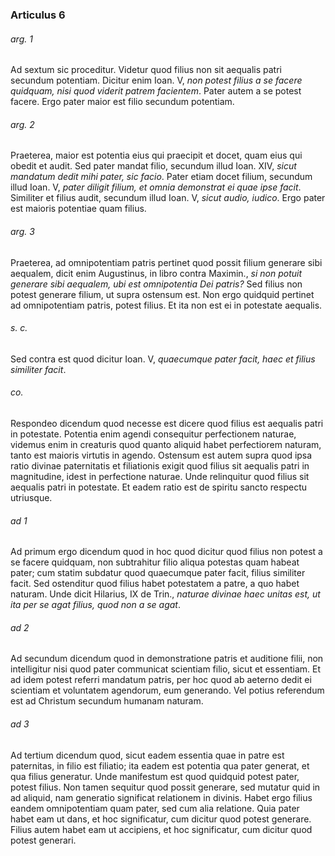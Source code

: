 ### Articulus 6

###### arg. 1
Ad sextum sic proceditur. Videtur quod filius non sit aequalis patri secundum potentiam. Dicitur enim Ioan. V, *non potest filius a se facere quidquam, nisi quod viderit patrem facientem*. Pater autem a se potest facere. Ergo pater maior est filio secundum potentiam.

###### arg. 2
Praeterea, maior est potentia eius qui praecipit et docet, quam eius qui obedit et audit. Sed pater mandat filio, secundum illud Ioan. XIV, *sicut mandatum dedit mihi pater, sic facio*. Pater etiam docet filium, secundum illud Ioan. V, *pater diligit filium, et omnia demonstrat ei quae ipse facit*. Similiter et filius audit, secundum illud Ioan. V, *sicut audio, iudico*. Ergo pater est maioris potentiae quam filius.

###### arg. 3
Praeterea, ad omnipotentiam patris pertinet quod possit filium generare sibi aequalem, dicit enim Augustinus, in libro contra Maximin., *si non potuit generare sibi aequalem, ubi est omnipotentia Dei patris?* Sed filius non potest generare filium, ut supra ostensum est. Non ergo quidquid pertinet ad omnipotentiam patris, potest filius. Et ita non est ei in potestate aequalis.

###### s. c.
Sed contra est quod dicitur Ioan. V, *quaecumque pater facit, haec et filius similiter facit*.

###### co.
Respondeo dicendum quod necesse est dicere quod filius est aequalis patri in potestate. Potentia enim agendi consequitur perfectionem naturae, videmus enim in creaturis quod quanto aliquid habet perfectiorem naturam, tanto est maioris virtutis in agendo. Ostensum est autem supra quod ipsa ratio divinae paternitatis et filiationis exigit quod filius sit aequalis patri in magnitudine, idest in perfectione naturae. Unde relinquitur quod filius sit aequalis patri in potestate. Et eadem ratio est de spiritu sancto respectu utriusque.

###### ad 1
Ad primum ergo dicendum quod in hoc quod dicitur quod filius non potest a se facere quidquam, non subtrahitur filio aliqua potestas quam habeat pater; cum statim subdatur quod quaecumque pater facit, filius similiter facit. Sed ostenditur quod filius habet potestatem a patre, a quo habet naturam. Unde dicit Hilarius, IX de Trin., *naturae divinae haec unitas est, ut ita per se agat filius, quod non a se agat*.

###### ad 2
Ad secundum dicendum quod in demonstratione patris et auditione filii, non intelligitur nisi quod pater communicat scientiam filio, sicut et essentiam. Et ad idem potest referri mandatum patris, per hoc quod ab aeterno dedit ei scientiam et voluntatem agendorum, eum generando. Vel potius referendum est ad Christum secundum humanam naturam.

###### ad 3
Ad tertium dicendum quod, sicut eadem essentia quae in patre est paternitas, in filio est filiatio; ita eadem est potentia qua pater generat, et qua filius generatur. Unde manifestum est quod quidquid potest pater, potest filius. Non tamen sequitur quod possit generare, sed mutatur quid in ad aliquid, nam generatio significat relationem in divinis. Habet ergo filius eandem omnipotentiam quam pater, sed cum alia relatione. Quia pater habet eam ut dans, et hoc significatur, cum dicitur quod potest generare. Filius autem habet eam ut accipiens, et hoc significatur, cum dicitur quod potest generari.

